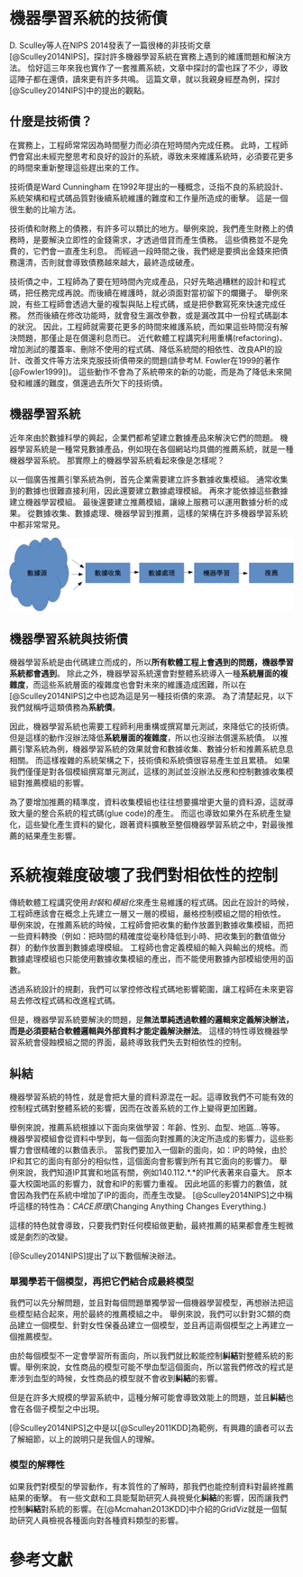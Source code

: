 # 機器學習系統的技術債

D. Sculley等人在NIPS 2014發表了一篇很棒的非技術文章[@Sculley2014NIPS]，探討許多機器學習系統在實務上遇到的維護問題和解決方法。
恰好這三年來我也實作了一套推薦系統，文章中探討的雷也踩了不少，導致這陣子都在還債，讀來更有許多共鳴。
這篇文章，就以我親身經歷為例，探討[@Sculley2014NIPS]中的提出的觀點。

## 什麼是技術債？

在實務上，工程師常常因為時間壓力而必須在短時間內完成任務。
此時，工程師們會寫出未經完整思考和良好的設計的系統，導致未來維護系統時，必須要花更多的時間來重新整理這些趕出來的工作。

技術債是Ward Cunningham 在1992年提出的一種概念，泛指不良的系統設計、系統架構和程式碼品質對後續系統維護的難度和工作量所造成的衝擊。
這是一個很生動的比喻方法。

技術債和財務上的債務，有許多可以類比的地方。舉例來說，我們產生財務上的債務時，是要解決立即性的金錢需求，才透過借貸而產生債務。
這些債務並不是免費的，它們會一直產生利息。
而經過一段時間之後，我們總是要擠出金錢來把債務還清，否則就會導致債務越來越大，最終造成破產。

技術債之中，工程師為了要在短時間內完成產品，只好先略過糟糕的設計和程式碼，把任務完成再說。而後續在維護時，就必須面對當初留下的爛攤子。
舉例來說，有些工程師會透過大量的複製與貼上程式碼，或是把參數寫死來快速完成任務。
然而後續在修改功能時，就會發生漏改參數，或是漏改其中一份程式碼副本的狀況。
因此，工程師就需要花更多的時間來維護系統，而如果這些時間沒有解決問題，那僅止是在償還利息而已。
近代軟體工程講究利用重構(refactoring)、增加測試的覆蓋率、刪除不使用的程式碼、降低系統間的相依性、改良API的設計、改善文件等方法來克服技術債帶來的問題(請參考M. Fowler在1999的著作[@Fowler1999])。
這些動作不會為了系統帶來的新的功能，而是為了降低未來開發和維護的難度，償還過去所欠下的技術債。

## 機器學習系統

近年來由於數據科學的興起，企業們都希望建立數據產品來解決它們的問題。
機器學習系統是一種常見數據產品，例如現在各個網站均具備的推薦系統，就是一種機器學習系統。
那實際上的機器學習系統看起來像是怎樣呢？

以一個廣告推薦引擎系統為例，首先企業需要建立許多數據收集模組。
通常收集到的數據也很難直接利用，因此還要建立數據處理模組。
再來才能依據這些數據建立機器學習模組。
最後還要建立推薦模組，讓線上服務可以運用數據分析的成果。
從數據收集、數據處理、機器學習到推薦，這樣的架構在許多機器學習系統中都非常常見。

![推薦系統的架構](Recommendation.png)

## 機器學習系統與技術債

機器學習系統是由代碼建立而成的，所以**所有軟體工程上會遇到的問題，機器學習系統都會遇到**。
除此之外，機器學習系統還會對整體系統導入一種**系統層面的複雜度**，而這些系統層面的複雜度也會對未來的維護造成困難，所以在[@Sculley2014NIPS]之中也認為這是另一種技術債的來源。
為了清楚起見，以下我們就稱呼這類債務為**系統債**。

因此，機器學習系統也需要工程師利用重構或撰寫單元測試，來降低它的技術債。
但是這樣的動作沒辦法降低**系統層面的複雜度**，所以也沒辦法償還系統債。
以推薦引擎系統為例，機器學習系統的效果就會和數據收集、數據分析和推薦系統息息相關。
而這樣複雜的系統架構之下，技術債和系統債很容易產生並且累積。
如果我們僅僅是對各個模組撰寫單元測試，這樣的測試並沒辦法反應和控制數據收集模組對推薦模組的影響。

為了要增加推薦的精準度，資料收集模組也往往想要擴增更大量的資料源，這就導致大量的整合系統的程式碼(glue code)的產生。
而這也導致如果外在系統產生變化，這些變化產生資料的變化，跟著資料擴散至整個機器學習系統之中，對最後推薦的結果產生影響。

# 系統複雜度破壞了我們對相依性的控制

傳統軟體工程講究使用*封裝*和*模組化*來產生易維護的程式碼。因此在設計的時候，工程師應該會在概念上先建立一層又一層的模組，嚴格控制模組之間的相依性。
舉例來說，在推薦系統的時候，工程師會把收集的動作放置到數據收集模組，而把一些資料轉換（例如：把時間的精確度從毫秒降低到小時、把收集到的數值做分群）的動作放置到數據處理模組。
工程師也會定義模組的輸入與輸出的規格。而數據處理模組也只能使用數據收集模組的產出，而不能使用數據內部模組使用的函數。

透過系統設計的規劃，我們可以掌控修改程式碼地影響範圍，讓工程師在未來更容易去修改程式碼和改進程式碼。

但是，機器學習系統要解決的問題，是**無法單純透過軟體的邏輯來定義解決辦法，而是必須要結合軟體邏輯與外部資料才能定義解決辦法**。
這樣的特性導致機器學習系統會侵蝕模組之間的界面，最終導致我們失去對相依性的控制。

## 糾結

機器學習系統的特性，就是會把大量的資料源混在一起。這導致我們不可能有效的控制程式碼對整體系統的影響，因而在改善系統的工作上變得更加困難。

舉例來說，推薦系統根據以下面向來做學習：年齡、性別、血型、地區...等等。
機器學習模組會從資料中學到，每一個面向對推薦的決定所造成的影響力，這些影響力會很精確的以數值表示。
當我們要加入一個新的面向，如：IP的時候，由於IP和其它的面向有部分的相似性，這個面向會影響到所有其它面向的影響力。
舉例來說，我們知道IP其實和地區有關，例如140.112.*.*的IP代表著來自臺大。
原本臺大校園地區的影響力，就會和IP的影響力重複。
因此地區的影響力的數值，就會因為我們在系統中增加了IP的面向，而產生改變。
[@Sculley2014NIPS]之中稱呼這樣的特性為：*CACE原理*(Changing Anything Changes Everything.)

這樣的特色就會導致，只要我們對任何模組做更動，最終推薦的結果都會產生輕微或是劇烈的改變。

[@Sculley2014NIPS]提出了以下數個解決辦法。

### 單獨學若干個模型，再把它們結合成最終模型

我們可以先分解問題，並且對每個問題單獨學習一個機器學習模型，再想辦法把這些模型結合起來，用於最終的推薦模組之中。
舉例來說，我們可以針對3C類的商品建立一個模型、針對女性保養品建立一個模型，並且再這兩個模型之上再建立一個推薦模型。

由於每個模型不一定會學習所有面向，所以我們就比較能控制**糾結**對整體系統的影響。舉例來說，女性商品的模型可能不學血型這個面向，所以當我們修改的程式是牽涉到血型的時候，女性商品的模型就不會收到**糾結**的影響。

但是在許多大規模的學習系統中，這種分解可能會導致效能上的問題，並且**糾結**也會在各個子模型之中出現。

[@Sculley2014NIPS]之中是以[@Sculley2011KDD]為範例，有興趣的讀者可以去了解細節，以上的說明只是我個人的理解。

### 模型的解釋性

如果我們對模型的學習動作，有本質性的了解時，那我們也能控制資料對最終推薦結果的衝擊。
有一些文獻和工具能幫助研究人員視覺化**糾結**的影響，因而讓我們控制**糾結**對系統的影響。在[@Mcmahan2013KDD]中介紹的GridViz就是一個幫助研究人員檢視各種面向對各種資料類型的影響。

### 

# 參考文獻



